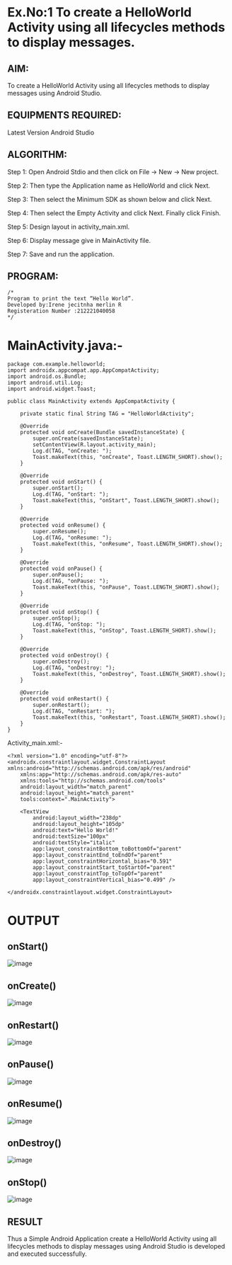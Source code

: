 # Ex.No:1 To create a HelloWorld Activity using all lifecycles methods to display messages.


## AIM:

To create a HelloWorld Activity using all lifecycles methods to display messages using Android Studio.

## EQUIPMENTS REQUIRED:

Latest Version Android Studio

## ALGORITHM:

Step 1: Open Android Stdio and then click on File -> New -> New project.

Step 2: Then type the Application name as HelloWorld and click Next. 

Step 3: Then select the Minimum SDK as shown below and click Next.

Step 4: Then select the Empty Activity and click Next. Finally click Finish.

Step 5: Design layout in activity_main.xml.

Step 6: Display message give in MainActivity file.

Step 7: Save and run the application.

## PROGRAM:
```
/*
Program to print the text “Hello World”.
Developed by:Irene jecitnha merlin R
Registeration Number :212221040058
*/
```
# MainActivity.java:-
```
package com.example.helloworld;
import androidx.appcompat.app.AppCompatActivity;
import android.os.Bundle;
import android.util.Log;
import android.widget.Toast;

public class MainActivity extends AppCompatActivity {

    private static final String TAG = "HelloWorldActivity";

    @Override
    protected void onCreate(Bundle savedInstanceState) {
        super.onCreate(savedInstanceState);
        setContentView(R.layout.activity_main);
        Log.d(TAG, "onCreate: ");
        Toast.makeText(this, "onCreate", Toast.LENGTH_SHORT).show();
    }

    @Override
    protected void onStart() {
        super.onStart();
        Log.d(TAG, "onStart: ");
        Toast.makeText(this, "onStart", Toast.LENGTH_SHORT).show();
    }

    @Override
    protected void onResume() {
        super.onResume();
        Log.d(TAG, "onResume: ");
        Toast.makeText(this, "onResume", Toast.LENGTH_SHORT).show();
    }

    @Override
    protected void onPause() {
        super.onPause();
        Log.d(TAG, "onPause: ");
        Toast.makeText(this, "onPause", Toast.LENGTH_SHORT).show();
    }

    @Override
    protected void onStop() {
        super.onStop();
        Log.d(TAG, "onStop: ");
        Toast.makeText(this, "onStop", Toast.LENGTH_SHORT).show();
    }

    @Override
    protected void onDestroy() {
        super.onDestroy();
        Log.d(TAG, "onDestroy: ");
        Toast.makeText(this, "onDestroy", Toast.LENGTH_SHORT).show();
    }

    @Override
    protected void onRestart() {
        super.onRestart();
        Log.d(TAG, "onRestart: ");
        Toast.makeText(this, "onRestart", Toast.LENGTH_SHORT).show();
    }
}
```
Activity_main.xml:-
```
<?xml version="1.0" encoding="utf-8"?>
<androidx.constraintlayout.widget.ConstraintLayout xmlns:android="http://schemas.android.com/apk/res/android"
    xmlns:app="http://schemas.android.com/apk/res-auto"
    xmlns:tools="http://schemas.android.com/tools"
    android:layout_width="match_parent"
    android:layout_height="match_parent"
    tools:context=".MainActivity">

    <TextView
        android:layout_width="238dp"
        android:layout_height="105dp"
        android:text="Hello World!"
        android:textSize="100px"
        android:textStyle="italic"
        app:layout_constraintBottom_toBottomOf="parent"
        app:layout_constraintEnd_toEndOf="parent"
        app:layout_constraintHorizontal_bias="0.591"
        app:layout_constraintStart_toStartOf="parent"
        app:layout_constraintTop_toTopOf="parent"
        app:layout_constraintVertical_bias="0.499" />

</androidx.constraintlayout.widget.ConstraintLayout>
```
# OUTPUT
## onStart()
![image](https://github.com/Irenejecinthamerlin/Mobile-Application-Development/assets/128350225/4842cac2-c753-4a86-b3bd-675514f80013)
## onCreate()
![image](https://github.com/Irenejecinthamerlin/Mobile-Application-Development/assets/128350225/59e312dc-f115-44b4-8835-bee55b3a0139)
## onRestart()
![image](https://github.com/Irenejecinthamerlin/Mobile-Application-Development/assets/128350225/e59a5bd2-b9bc-4a8e-b5c0-aa6e8e063ba0)
## onPause()
![image](https://github.com/Irenejecinthamerlin/Mobile-Application-Development/assets/128350225/fab7fdd2-6a60-4fec-bd18-263320eb0cc1)
## onResume()
![image](https://github.com/Irenejecinthamerlin/Mobile-Application-Development/assets/128350225/d42b572e-a106-4d5b-b3a2-22cf6adc491e)
## onDestroy()
![image](https://github.com/Irenejecinthamerlin/Mobile-Application-Development/assets/128350225/17f10731-efb2-4842-ab6a-5620e7f8d64d)
## onStop()
![image](https://github.com/Irenejecinthamerlin/Mobile-Application-Development/assets/128350225/a2fdb3f6-57f1-4ad2-bd19-283f86feaf98)
## RESULT
Thus a Simple Android Application create a HelloWorld Activity using all lifecycles methods to display messages using Android Studio is developed and executed successfully.
